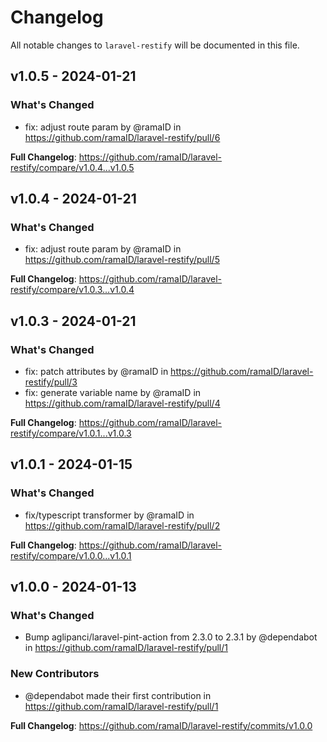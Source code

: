 # Changelog

All notable changes to `laravel-restify` will be documented in this file.

## v1.0.5 - 2024-01-21

### What's Changed

* fix: adjust route param by @ramaID in https://github.com/ramaID/laravel-restify/pull/6

**Full Changelog**: https://github.com/ramaID/laravel-restify/compare/v1.0.4...v1.0.5

## v1.0.4 - 2024-01-21

### What's Changed

* fix: adjust route param by @ramaID in https://github.com/ramaID/laravel-restify/pull/5

**Full Changelog**: https://github.com/ramaID/laravel-restify/compare/v1.0.3...v1.0.4

## v1.0.3 - 2024-01-21

### What's Changed

* fix: patch attributes by @ramaID in https://github.com/ramaID/laravel-restify/pull/3
* fix: generate variable name by @ramaID in https://github.com/ramaID/laravel-restify/pull/4

**Full Changelog**: https://github.com/ramaID/laravel-restify/compare/v1.0.1...v1.0.3

## v1.0.1 - 2024-01-15

### What's Changed

* fix/typescript transformer by @ramaID in https://github.com/ramaID/laravel-restify/pull/2

**Full Changelog**: https://github.com/ramaID/laravel-restify/compare/v1.0.0...v1.0.1

## v1.0.0 - 2024-01-13

### What's Changed

* Bump aglipanci/laravel-pint-action from 2.3.0 to 2.3.1 by @dependabot in https://github.com/ramaID/laravel-restify/pull/1

### New Contributors

* @dependabot made their first contribution in https://github.com/ramaID/laravel-restify/pull/1

**Full Changelog**: https://github.com/ramaID/laravel-restify/commits/v1.0.0
